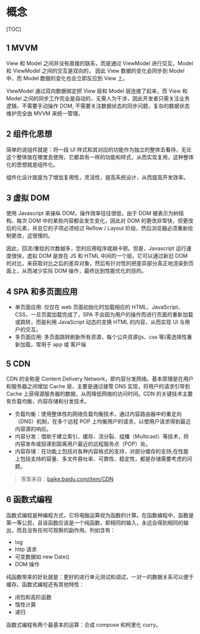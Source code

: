 # 概念

[TOC]

## 1 MVVM

View 和 Model 之间并没有直接的联系，而是通过 ViewModel 进行交互，Model 和 ViewModel 之间的交互是双向的， 因此 View 数据的变化会同步到 Model 中，而 Model 数据的变化也会立即反应到 View 上。

ViewModel 通过双向数据绑定把 View 层和 Model 层连接了起来，而 View 和 Model 之间的同步工作完全是自动的，无需人为干涉，因此开发者只需关注业务逻辑，不需要手动操作 DOM, 不需要关注数据状态的同步问题，复杂的数据状态维护完全由 MVVM 来统一管理。

## 2 组件化思想

简单的说组件就是：将一段 UI 样式和其对应的功能作为独立的整体去看待，无论这个整体放在哪里去使用，它都具有一样的功能和样式，从而实现复用，这种整体化的思想就是组件化。

组件化设计就是为了增加复用性，灵活性，提高系统设计，从而提高开发效率。

## 3 虚拟 DOM

使用 Javascript 来操纵 DOM，操作效率往往很低，由于 DOM 被表示为树结构，每次 DOM 中的某些内容都会发生变化，因此对 DOM 的更改非常快，但更改后的元素，并且它的子项必须经过 Reflow / Layout 阶段，然后浏览器必须重新绘制更改，这很慢的。

因此，回流/重绘的次数越多，您的应用程序就越卡顿。但是，Javascript 运行速度很快，虚拟 DOM 是放在 JS 和 HTML 中间的一个层。它可以通过新旧 DOM 的对比，来获取对比之后的差异对象，然后有针对性的把差异部分真正地渲染到页面上，从而减少实际 DOM 操作，最终达到性能优化的目的。

## 4 SPA 和多页面应用

- 单页面应用: 仅仅在 web 页面初始化时加载相应的 HTML、JavaScript、CSS，一旦页面加载完成了，SPA 不会因为用户的操作而进行页面的重新加载或跳转，而是利用 JavaScript 动态的变换 HTML 的内容，从而实现 UI 与用户的交互。
- 多页面应用: 多页面跳转刷新所有资源，每个公共资源(js、css 等)需选择性重新加载，常用于 app 或 客户端

## 5 CDN

CDN 的全称是 Content Delivery Network，即内容分发网络。基本原理是在用户和服务器之间增加 Cache 层，主要是通过接管 DNS 实现，将用户的请求引导到 Cache 上获得源服务器的数据，从而降低网络的访问时间。CDN 的关键技术主要有负载均衡，内容存储和分发技术。

- 负载均衡：使用整体性的网络负载均衡技术，通过内容路由器中的重定向（DNS）机制，在多个远程 POP 上均衡用户的请求，以使用户请求得到最近内容源的响应。
- 内容分发：借助于建立索引、缓存、流分裂、组播（Multicast）等技术，将内容发布或投递到距离用户最近的远程服务点（POP）处。
- 内容存储：在功能上包括对各种内容格式的支持，对部分缓存的支持;在性能上包括支持的容量、多文件吞吐率、可靠性、稳定性，都是存储需要考虑的问题。

> 答案来自：[baike.baidu.com/item/CDN](https://baike.baidu.com/item/CDN)

## 6 函数式编程

函数式编程是种编程方式，它将电脑运算视为函数的计算。在函数编程中，函数是第一等公民，且该函数应该是一个纯函数，即相同的输入，永远会得到相同的输出，而且没有任何可观察的副作用。列如含有：

- log
- http 请求
- 可变数据如 new Date()
- DOM 操作

纯函数带来的好处就是：更好的进行单元测试和调试，一对一的数据关系可以便于缓存。函数式编程还有其他特性：

- 闭包和高阶函数
- 惰性计算
- 递归

函数式编程有两个最基本的运算：合成 compose 和柯里化 curry。
